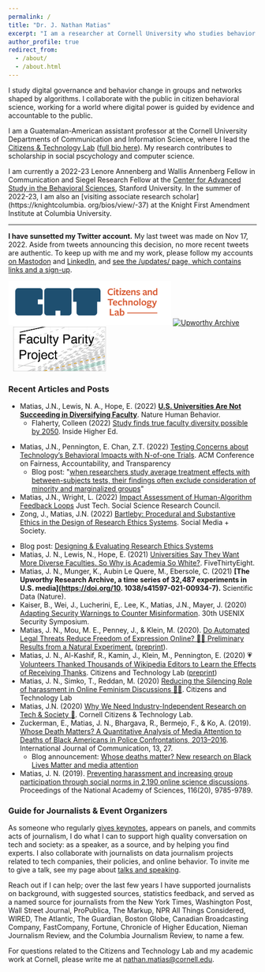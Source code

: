 ```yaml
---
permalink: /
title: "Dr. J. Nathan Matias"
excerpt: "I am a researcher at Cornell University who studies behavior change in contexts shaped by algorithms. I work alongside the public to test ideas for a flourishing internet."
author_profile: true
redirect_from: 
  - /about/
  - /about.html
---
```


I study digital governance and behavior change in groups and networks shaped by algorithms. I collaborate with the public in citizen behavioral science, working for a world where digital power is guided by evidence and accountable to the public.

<p>I am a Guatemalan-American assistant professor at the Cornell University Departments of Communication and Information Science, where I lead the <a href="https://citizensandtech.org">Citizens &amp; Technology Lab</a> (<a href="bio/">full bio here</a>). My research contributes to scholarship in social pscychology and computer science.</p> 

I am currently a 2022-23 Lenore Annenberg and Wallis Annenberg Fellow in Communication and Siegel Research Fellow at the [Center for Advanced Study in the Behavioral    Sciences](https://casbs.stanford.edu/about/history), Stanford University. In the summer   of 2022-23, I am also an [visiting associate research scholar](https://knightcolumbia.   org/bios/view/-37) at the Knight First Amendment Institute at Columbia University.

<hr/>

**I have sunsetted my Twitter account.** My last tweet was made on Nov 17, 2022. Aside from tweets announcing this decision, no more recent tweets are authentic. To keep up with me and my work, please follow my accounts <a href="https://social.coop/@natematias">on Mastodon</a> and <a href="https://www.linkedin.com/in/https://www.linkedin.com/in/natematias">LinkedIn</a>, and [see the /updates/ page, which contains links and a sign-up](/updates/).

<!--<p style="background:#eee; border:1px solid #ccc; border-radius:10px; padding:5px;"><strong>I am recruiting PhD students (apply 2021, start 2022)</strong> in Communication and Information Science. See my page for <a href="/recruiting">prospective PhD students</a>. </p>-->

<a href="https://citizensandtech.org"><img alt="Citizens and Technology Lab" src="images/CAT-Logo-Horizontal-social-media-preview-color.png" style="height:90px;"/></a> 
<a href="https://upworthy.natematias.com"><img alt="Upworthy Archive" src="https://upworthy.natematias.com/assets/images/upworthy-archive-logo-orange-grey.png" style="height:90px;"/></a>
<a href="/faculty-parity-projections/"><img alt="Faculty Parity Project" src="images/faculty-projections/faculty-parity-project-thumbnail.png" style="height:90px;margin-left:10px;"/></a>

### Recent Articles and Posts
* Matias, J.N., Lewis, N. A., Hope, E. (2022) **[U.S. Universities Are Not Succeeding in Diversifying Faculty](https://www.nature.com/articles/s41562-022-01495-4)**. Nature Human Behavior.
  * Flaherty, Colleen (2022) [Study finds true faculty diversity possible by 2050](https://www.insidehighered.com/news/2022/12/06/study-finds-true-faculty-diversity-possible-2050). Inside Higher Ed.
<!--* Matias, J.N. (2022) [How to avoid Social Media Blight](https://knightcolumbia.org/blog/how-to-avoid-social-media-blight). Knight First Amendment Institute, Columbia University-->
* Matias, J.N., Pennington, E. Chan, Z.T. (2022) [Testing Concerns about Technology’s    Behavioral Impacts with N-of-one Trials](https://dl.acm.org/doi/abs/10.1145/3531146.3533227). ACM Conference on Fairness, Accountability, and Transparency
  * Blog post: "[when researchers study average treatment effects with between-subjects tests, their findings often exclude consideration of minority and marginalized groups](https://citizensandtech.org/research/n-of-one-trials/)"
* Matias, J.N., Wright, L. (2022) [Impact Assessment of Human-Algorithm Feedback Loops](https://citizensandtech.org/research/impact-assessment-of-human-algorithm-catastrophes) Just Tech. Social Science Research Council.
* Zong, J., Matias, J.N. (2022) [Bartleby: Procedural and Substantive Ethics in the Design of Research Ethics Systems](https://journals.sagepub.com/doi/10.1177/20563051221077021). Social Media + Society.
<!--  * Project Site: [Community-Centered Ethics Systems](https://citizensandtech.org/research/research-ethics-systems/)-->
  * Blog post: [Designing &amp; Evaluating Research Ethics Systems](https://citizensandtech.org/2022/02/designing-and-evaluating-research-ethics-systems/)
* Matias, J. N., Lewis, N., Hope, E. (2021) [Universities Say They Want More Diverse Faculties. So Why is Academia So White?](https://fivethirtyeight.com/features/universities-say-they-want-more-diverse-faculties-so-why-is-academia-still-so-white/). FiveThirtyEight.
* Matias, J. N., Munger, K., Aubin Le Quere, M., Ebersole, C. (2021) **[The Upworthy Research Archive, a time series of 32,487 experiments in U.S. media](https://doi.org/10.  1038/s41597-021-00934-7).** Scientific Data (Nature).
* Kaiser, B., Wei, J., Lucherini, E,. Lee, K., Matias, J.N., Mayer, J. (2020) [Adapting Security Warnings to Counter Misinformation](https://www.usenix.org/conference/usenixsecurity21/presentation/kaiser). 30th USENIX Security Symposium.
* Matias, J. N., Mou, M. E., Penney, J., & Klein, M. (2020). [Do Automated Legal Threats Reduce Freedom of Expression Online? 🤖🤭 Preliminary Results from a Natural Experiment.](https://citizensandtech.org/2020/09/chilling-effect-automated-law-enforcemen/) ([preprint](https://osf.io/nc7e2/)).
* Matias, J. N., Al-Kashif, R., Kamin, J., Klein, M., Pennington, E. (2020) 💗[Volunteers Thanked Thousands of Wikipedia Editors to Learn the Effects of Receiving Thanks](https://citizensandtech.org/2020/06/effects-of-saying-thanks-on-wikipedia/). Citizens and Technology Lab ([preprint](https://osf.io/dmwef/))
* Matias, J. N., Simko, T., Reddan, M. (2020) [Reducing the Silencing Role of harassment in Online Feminism Discussions 🎯😷](https://citizensandtech.org/2020/06/reducing-harassment-impacts-in-feminism-online/). Citizens and Technology Lab
* Matias, J.N. (2020) [Why We Need Industry-Independent Research on Tech & Society 🍔](https://citizensandtech.org/2020/01/industry-independent-research/). Cornell Citizens &amp; Technology Lab.
* Zuckerman, E., Matias, J. N., Bhargava, R., Bermejo, F., & Ko, A. (2019). [Whose Death Matters? A Quantitative Analysis of Media Attention to Deaths of Black Americans in Police Confrontations, 2013–2016](https://ijoc.org/index.php/ijoc/article/view/8782). International Journal of Communication, 13, 27.
  * Blog announcement: [Whose deaths matter? New research on Black Lives Matter and media attention](https://medium.com/@EthanZ/whose-deaths-matter-new-research-on-black-lives-matter-and-media-attention-64322e14422d)
* Matias, J. N. (2019). [Preventing harassment and increasing group participation through social norms in 2,190 online science discussions](/media/JNM-Preventing-Harassment-PNAS-2019.pdf). Proceedings of the National Academy of Sciences, 116(20), 9785-9789.
  <!--* Blog announcement: [Posting rules in science discussions prevents problems & increases participation](https://civilservant.io/moderation_experiment_r_science_rule_posting.html), Civilservant.io-->
<!--  * Jacobs, Tom (May 10, 2019) [A simple way to reduce harassment in online discussion groups](https://psmag.com/news/a-simple-way-to-reduce-harassment-in-online-discussion-groups), Pacific Standard-->
 <!--   * McAllister, Ben (May 3, 2019) [Reducing harassment in online communities](https://www.thenakedscientists.com/articles/science-news/reducing-harassment-online-communities). The Naked Scientists ([podcast here](https://www.thenakedscientists.com/podcasts/short/reducing-harassment-online))-->
<!--* J. Nathan Matias, Julia Kamin, and Max Klein (2019) [🌍😻🥤 Kittens, Baklava, and Bubble Tea: How Wikipedians Thank Each Other in Different Languages ](https://community.globalvoices.org/2019/01/kittens-baklava-and-bubble-tea-how-wikipedians-thank-each-other-in-different-languages/) ( read this post in [Deutsch](https://de.globalvoices.org/2019/01/17/katzchen-baklavas-und-bubble-tea-wie-sich-wikipedianer-in-verschiedenen-sprachen-danke-sagen/), [فارسی](https://fa.globalvoices.org/2019/01/17/5109/), [polski](https://pl.globalvoices.org/2019/01/kotki-baklawa-i-herbata-jak-uzytkownicy-wikipedii-dziekuja-sobie-nawzajem/), [عربي](https://ar.globalvoices.org/2019/01/17/60254/), [Español](https://es.globalvoices.org/2019/02/10/gatitos-baklava-y-te-de-burbujas-como-dicen-gracias-los-wikipedianos-en-diferentes-idiomas/))-->
<!--* J. Nathan Matias, Austin Hounsel, and Melissa Hopkins (2018) [Do big Social Media Platforms Have Effective Ad Policies?](https://www.theatlantic.com/technology/archive/2018/11/do-big-social-media-platforms-have-effective-ad-policies/574609/). TheAtlantic.com-->
<!--* [Why I’m going on the Academic Job Market](https://medium.com/@natematias/why-im-going-on-the-academic-job-market-88caa704c8e1), by J. Nathan Matias-->
<!--* Gaffney, D., & Matias, J. N. (2018). [Caveat Emptor, Computational Social Science: Large-Scale Missing Data in a Widely-Published Reddit Corpus](http://journals.plos.org/plosone/article?id=10.1371/journal.pone.0200162).  PLoS ONE 13(7): e0200162. https://doi.org/10.1371/journal.pone.0200162-->
<!--* Matias, J. N., & Mou, M. (2018, April). [CivilServant: Community-Led Experiments in Platform Governance](https://natematias.com/media/Community_Led_Experiments-CHI_2018.pdf). In Proceedings of the 2018 CHI Conference on Human Factors in Computing Systems (p. 9). ACM.-->
<!--* [The Obligation to Experiment: Tech companies should test the effects of their products on our safety and civil liberties. We should also test them ourselves](https://medium.com/mit-media-lab/the-obligation-to-experiment-83092256c3e9), by Allan Ko, Merry Mou, and J. Nathan Matias-->
<!--* Matias, J. N. (2017). [Ensuring Beneficial Outcomes of Platform Governance by Massively Scaling Research and Accountability](https://dangerousspeech.org/wp-content/uploads/2017/08/2017-08_harmfulspeech.pdf#page=49). Harmful Speech Online, 49.-->
<!--* [Launching today: new collaborative study to diminish abuse on Twitter](https://medium.com/@susanbenesch/launching-today-new-collaborative-study-to-diminish-abuse-on-twitter-2b91837668cc), by Susan Benesch and J. Nathan Matias-->
<!--* [Teaching the craft, ethics, and politics of field experiments](https://freedom-to-tinker.com/2018/07/03/teaching-the-craft-ethics-and-politics-of-field-experiments/), by J. Nathan Matias-->

### Guide for Journalists &amp; Event Organizers

As someone who regularly [gives keynotes](/speaking/), appears on panels, and commits acts of journalism, I do what I can to support high quality conversation on tech and society: as a speaker, as a source, and by helping you find experts. I also collaborate with journalists on data journalism projects related to tech companies, their policies, and online behavior. To invite me to give a talk, see my page about [talks and speaking](/speaking/).

Reach out if I can help; over the last few years I have supported journalists on background, with suggested sources, statistics feedback, and served as a named source for journalists from the New York Times, Washington Post, Wall Street Journal, ProPublica, The Markup, NPR All Things Considered, WIRED, The Atlantic, The Guardian, Boston Globe, Canadian Broadcasting Company, FastCompany, Fortune, Chronicle of Higher Education, Nieman Journalism Review, and the Columbia Journalism Review, to name a few.

<!--I have spoken at TED, Aspen, Wikimania, the Mozilla Festival, the Veritas Forum, and many universities around the world. I have given invited talks at tech firms including Twitter, Microsoft, Facebook, Reddit, Disqus, and others. I and my work have been covered by the New York Times, the Wall Street Journal, the Guardian, NPR's All Things Considered, the Canadian Broadcasting Company, FastCompany, the Boston Globe, and more.-->

For questions related to the Citizens and Technology Lab and my academic work at Cornell, please write me at nathan.matias@cornell.edu.
